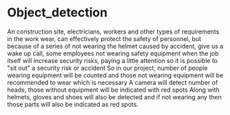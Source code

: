 # Object_detection
An construction site, electricians, workers and other types of requirements in the work wear, can effectively protect the safety of personnel, but because of a series of not wearing the helmet caused by accident, give us a wake up call, some employees not wearing safety equipment when the job itself will increase security risks, paying a little attention so it is possible to "sit out" a security risk or accident So in our project, number of people wearing equipment will be counted and those not wearing equipment will be recommended to wear which is necessary A camera will detect number of heads, those without equipment will be indicated with red spots Along with helmets, gloves and shoes will also be detected and if not wearing any then those parts will also be indicated as red spots.
